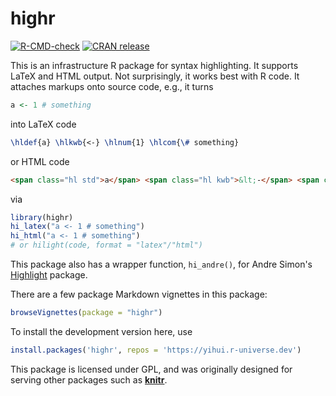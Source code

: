 # highr

<!-- badges: start -->
[![R-CMD-check](https://github.com/yihui/highr/workflows/R-CMD-check/badge.svg)](https://github.com/yihui/highr/actions)
[![CRAN release](https://www.r-pkg.org/badges/version/highr)](https://cran.r-project.org/package=highr)
<!-- badges: end -->


This is an infrastructure R package for syntax highlighting. It supports
LaTeX and HTML output. Not surprisingly, it works best with R code. It
attaches markups onto source code, e.g., it turns

```r
a <- 1 # something
```

into LaTeX code

```latex
\hldef{a} \hlkwb{<-} \hlnum{1} \hlcom{\# something}
```

or HTML code

```html
<span class="hl std">a</span> <span class="hl kwb">&lt;-</span> <span class="hl num">1</span> <span class="hl com"># something</span>
```

via

```r
library(highr)
hi_latex("a <- 1 # something")
hi_html("a <- 1 # something")
# or hilight(code, format = "latex"/"html")
```

This package also has a wrapper function, `hi_andre()`, for Andre Simon's
[Highlight](https://gitlab.com/saalen/highlight) package.

There are a few package Markdown vignettes in this package:

```r
browseVignettes(package = "highr")
```

To install the development version here, use

```r
install.packages('highr', repos = 'https://yihui.r-universe.dev')
```

This package is licensed under GPL, and was originally designed for serving other packages
such as [**knitr**](http://yihui.org/knitr/).

